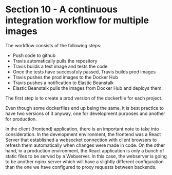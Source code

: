 # Section 10 - A continuous integration workflow for multiple images

The workflow consists of the following steps:
- Push code to github
- Travis automatically pulls the repository
- Travis builds a test image and tests the code
- Once the tests have successfuly passed, Travis builds prod images
- Travis pushes the prod images to the Docker Hub
- Travis pushes a notification to Elastic Beanstalk
- Elastic Beanstalk pulls the images from Docker Hub and deploys them.

The first step is to create a prod version of the dockerfile for each project.

Even though some dockerfiles end up being the same, it is best practice to have two versions of it anyway, one for development purposes and another for production.

In the client (frontend) application, there is an important note to take into consideration. In the development environment, the frontend was a React Server that established a websocket connection with client browsers to refresh them automatically when changes were made in code. On the other hand, in a production environment, the React application is only a bunch of static files to be served by a Webserver. In this case, the webserver is going to be another nginx server which will have a slightly different configuration than the one we have configured to proxy requests between backends.


